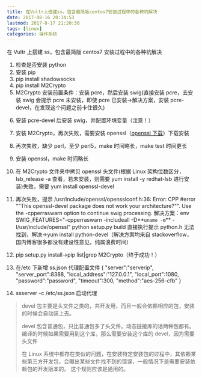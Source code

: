 ```yaml
---
title: 在Vultr上搭建ss，包含最简版centos7安装过程中的各种坑解决
date: 2017-08-16 20:14:53
lastmod: 2017-8-17 21:20:30
tags: [linux]
categories: 操作系统
---
```


在 Vultr 上搭建 ss，包含最简版 centos7 安装过程中的各种坑解决

<!--more-->

1.  检查是否安装 python
2.  安装 pip
3.  pip install shadowsocks
4.  pip install M2Crypto
5.  M2Crypto 安装前置条件：安装 pcre，然后安装 swig(直接安装 pcre，去安装 swig 会提示 pcre 未安装，即使 pcre 已安装->解决方案，安装 pcre-devel，在发现这个问题之前卡住很久)
<!--more-->
6.  安装 pcre-devel 后安装 swig，并配置环境变量（注意！）
7.  安装 M2Crypto，再次失败，需要安装 openssl（[openssl 下载](https://www.openssl.org/source/openssl-1.0.1t.tar.gz)）下载安装
8.  再次失败，缺少 perl，至少 perl5，make 时间略长，make test 时间更长
9.  安装 openssl，make 时间略长
10. 在 M2Crypto 文件夹中拷贝 openssl 头文件(根据 Linux 架构位数区分，lsb_release -a 查看，若未安装，则需要 yum install -y redhat-lsb 进行安装)失败，需要 yum install openssl-devel
11. 再次失败，提示
    /usr/include/openssl/opensslconf.h:36: Error: CPP #error ""This openssl-devel package does not work your architecture?"". Use the -cpperraswarn option to continue swig processing.
    解决方案：env SWIG_FEATURES="-cpperraswarn -includeall -D**`uname -m`** -I/usr/include/openssl" python setup.py build
    直接执行提示 python.h 无法找到，解决->yum install python-devel（解决方案均来自 stackoverflow，国内博客很多都没有建设性意见，纯属浪费时间）

12. pip setup.py install->pip list|grep M2Crypto（终于成功！）
13. 在/etc 下新增 ss.json 代理配置文件
    {
    "server":"serverip",
    "server_port":8388,
    "local_address":"127.0.0.1",
    "local_port":1080,
    "password":"password",
    "timeout":300,
    "method":"aes-256-cfb"
    }
14. ssserver -c /etc/ss.json 启动代理

> devel 包主要是头文件之类的，共开发用，而且一般会依赖相应的包，安装的时候会自动装上去。
>
> devel 包含普通包，只比普通包多了头文件。动态链接库的话两种包都有。编译的时候如果需要用到这个库，那么需要安装这个库的 devel，因为需要头文件
>
> 在 Linux 系统中都存在类似的问题，在安装特定安装包的过程中，其依赖某些第三方开发包，会曝出某些文件找不到的错误，一般情况下是需要安装依赖包的开发版本的。 这个规则应该是通用的。
